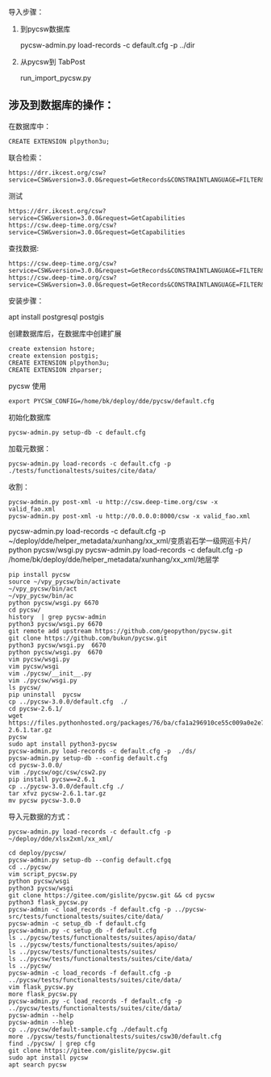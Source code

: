 导入步骤：

1. 到pycsw数据库

   pycsw-admin.py load-records -c default.cfg -p ../dir

2. 从pycsw到 TabPost

   run_import_pycsw.py


## 涉及到数据库的操作：

在数据库中：

    CREATE EXTENSION plpython3u;


联合检索：

    https://drr.ikcest.org/csw?service=CSW&version=3.0.0&request=GetRecords&CONSTRAINTLANGUAGE=FILTER&typeNames=csw30:Record&DistributedSearch=1&hopCount=2


测试

    https://drr.ikcest.org/csw?service=CSW&version=3.0.0&request=GetCapabilities
    https://csw.deep-time.org/csw?service=CSW&version=3.0.0&request=GetCapabilities


查找数据:

    https://csw.deep-time.org/csw?service=CSW&version=3.0.0&request=GetRecords&CONSTRAINTLANGUAGE=FILTER&typeNames=csw30:Record&outputFormat=application/json
    https://csw.deep-time.org/csw?service=CSW&version=3.0.0&request=GetRecords&CONSTRAINTLANGUAGE=FILTER&typeNames=csw30:Record&outputFormat=application/json&DistributedSearch=1&hopCount=2




安装步骤：

apt install postgresql postgis


创建数据库后，在数据库中创建扩展

    create extension hstore;
    create extension postgis;
    CREATE EXTENSION plpython3u;
    CREATE EXTENSION zhparser;


pycsw 使用

    export PYCSW_CONFIG=/home/bk/deploy/dde/pycsw/default.cfg


初始化数据库

    pycsw-admin.py setup-db -c default.cfg


加载元数据：

    pycsw-admin.py load-records -c default.cfg -p  ./tests/functionaltests/suites/cite/data/

收割：

    pycsw-admin.py post-xml -u http://csw.deep-time.org/csw -x valid_fao.xml
    pycsw-admin.py post-xml -u http://0.0.0.0:8000/csw -x valid_fao.xml



pycsw-admin.py load-records -c default.cfg -p  ~/deploy/dde/helper_metadata/xunhang/xx_xml/变质岩石学一级网巡卡片/
python pycsw/wsgi.py
pycsw-admin.py load-records -c default.cfg -p  /home/bk/deploy/dde/helper_metadata/xunhang/xx_xml/地层学


    pip install pycsw
    source ~/vpy_pycsw/bin/activate
    ~/vpy_pycsw/bin/act
    ~/vpy_pycsw/bin/ac
    python pycsw/wsgi.py 6670
    cd pycsw/
    history  | grep pycsw-admin
    python3 pycsw/wsgi.py 6670
    git remote add upstream https://github.com/geopython/pycsw.git
    git clone https://github.com/bukun/pycsw.git
    python3 pycsw/wsgi.py  6670
    python pycsw/wsgi.py  6670
    vim pycsw/wsgi.py
    vim pycsw/wsgi
    vim ./pycsw/__init__.py
    vim ./pycsw/wsgi.py
    ls pycsw/
    pip uninstall  pycsw
    cp ../pycsw-3.0.0/default.cfg  ./
    cd pycsw-2.6.1/
    wget https://files.pythonhosted.org/packages/76/ba/cfa1a296910ce55c009a0e2e7e24480ed037d5c01f70456faaee3637d670/pycsw-2.6.1.tar.gz
    pycsw
    sudo apt install python3-pycsw
    pycsw-admin.py load-records -c default.cfg -p  ./ds/
    pycsw-admin.py setup-db --config default.cfg
    cd pycsw-3.0.0/
    vim ./pycsw/ogc/csw/csw2.py
    pip install pycsw==2.6.1
    cp ../pycsw-3.0.0/default.cfg ./
    tar xfvz pycsw-2.6.1.tar.gz
    mv pycsw pycsw-3.0.0

导入元数据的方式：

    pycsw-admin.py load-records -c default.cfg -p  ~/deploy/dde/xlsx2xml/xx_xml/
    
    cd deploy/pycsw/
    pycsw-admin.py setup-db --config default.cfgq
    cd ../pycsw/
    vim script_pycsw.py
    python pycsw/wsgi
    python3 pycsw/wsgi
    git clone https://gitee.com/gislite/pycsw.git && cd pycsw
    python3 flask_pycsw.py
    pycsw-admin -c load_records -f default.cfg -p ../pycsw-src/tests/functionaltests/suites/cite/data/
    pycsw-admin -c setup_db -f default.cfg
    pycsw-admin.py -c setup_db -f default.cfg
    ls ../pycsw/tests/functionaltests/suites/apiso/data/
    ls ../pycsw/tests/functionaltests/suites/apiso/
    ls ../pycsw/tests/functionaltests/suites/
    ls ../pycsw/tests/functionaltests/suites/cite/data/
    ls ../pycsw/
    pycsw-admin -c load_records -f default.cfg -p ../pycsw/tests/functionaltests/suites/cite/data/
    vim flask_pycsw.py
    more flask_pycsw.py
    pycsw-admin.py -c load_records -f default.cfg -p ../pycsw/tests/functionaltests/suites/cite/data/
    pycsw-admin --help
    pycsw-admin --hlep
    cp ../pycsw/default-sample.cfg ./default.cfg
    more ./pycsw/tests/functionaltests/suites/csw30/default.cfg
    find ./pycsw/ | grep cfg
    git clone https://gitee.com/gislite/pycsw.git
    sudo apt install pycsw
    apt search pycsw
